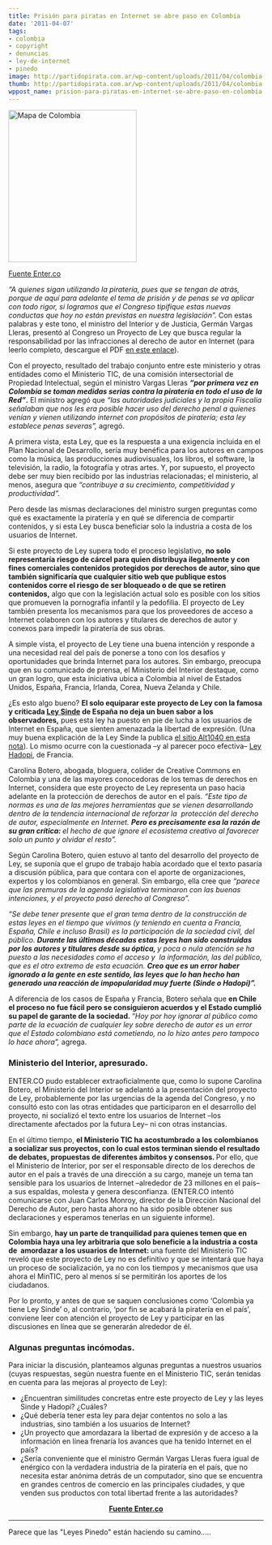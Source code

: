 ```yaml
---
title: Prisión para piratas en Internet se abre paso en Colombia
date: '2011-04-07'
tags:
- colombia
- copyright
- denuncias
- ley-de-internet
- pinedo
image: http://partidopirata.com.ar/wp-content/uploads/2011/04/colombia-map.jpg
thumb: http://partidopirata.com.ar/wp-content/uploads/2011/04/colombia-map-150x150.jpg
wppost_name: prision-para-piratas-en-internet-se-abre-paso-en-colombia
---
```


<a href="http://partidopirata.com.ar/wp-content/uploads/2011/04/colombia-map.jpg"><img class="aligncenter size-medium wp-image-702" title="colombia-map" src="http://partidopirata.com.ar/wp-content/uploads/2011/04/colombia-map-253x300.jpg" alt="Mapa de Colombia" width="253" height="300" /></a>

<a href="http://www.enter.co/internet/prision-para-piratas-en-internet-se-abre-paso-en-colombia/" target="_blank">Fuente Enter.co</a>

<em>“A quienes sigan utilizando la piratería, pues que se tengan de  atrás, porque de aquí para adelante el tema de prisión y de penas se va  aplicar con todo rigor, si logramos que el Congreso </em><em>tipifique estas nuevas conductas que hoy no están previstas en nuestra legislación”.</em> Con estas palabras y este tono, el ministro del Interior y de Justicia,  Germán Vargas Lleras, presentó al Congreso un Proyecto de Ley que busca  regular la responsabilidad por las infracciones al derecho de autor en  Internet (para leerlo completo, descargue el PDF <a href="http://www.mij.gov.co/Ministerio/Library/Resource/Documents/ProyectosAgendaLegistaliva/Derechos%20de%20Autor%20en%20Internet1680.pdf" target="_blank">en este enlace</a>).

Con el proyecto, resultado del trabajo conjunto entre este ministerio  y otras entidades como el Ministerio TIC, de una comisión  intersectorial de Propiedad Intelectual, según el ministro Vargas  Lleras <strong><em>“por primera vez en Colombia se toman medidas serias contra la piratería en todo el uso de la Red”</em>.</strong> El ministro agregó que <em>“las  autoridades judiciales y la propia Fiscalía señalaban que nos les era  posible hacer uso del derecho penal a quienes venían y vienen utilizando  internet con propósitos de piratería; esta ley establece penas  severas”, </em>agregó.

A primera vista, esta Ley, que es la respuesta a una exigencia  incluida en el Plan Nacional de Desarrollo, sería muy benéfica para los  autores en campos como la música, las producciones audiovisuales, los  libros, el software, la televisión, la radio, la fotografía y otras  artes. Y, por supuesto, el proyecto debe ser muy bien recibido por las  industrias relacionadas; el ministerio, al menos, asegura que <em>“contribuye a su crecimiento, competitividad y productividad”. </em>

<em> </em>Pero desde las mismas declaraciones del ministro surgen  preguntas como qué es exactamente la piratería y en qué se diferencia de  compartir contenidos, y si esta Ley busca beneficiar solo la industria a  costa de los usuarios de Internet.

Si este proyecto de Ley supera todo el proceso legislativo, <strong>no  solo representaría riesgo de cárcel para quien distribuya ilegalmente y  con fines comerciales contenidos protegidos por derechos de autor, sino  que también significaría que cualquier sitio web que publique estos  contenidos corre el riesgo de ser bloqueado o de que se retiren  contenidos,</strong> algo que con la legislación actual solo es posible  con los sitios que promueven la pornografía infantil y la pedofilia. El  proyecto de Ley también presenta los mecanismos para que los proveedores  de acceso a Internet colaboren con los autores y titulares de derechos  de autor y conexos para impedir la piratería de sus obras.

A simple vista, el proyecto de Ley tiene una buena intención y  responde a una necesidad real del país de ponerse a tono con los  desafíos y oportunidades que brinda Internet para los autores. Sin  embargo, preocupa que en su comunicado de prensa, el Ministerio del  Interior destaque, como un gran logro, que esta iniciativa ubica a  Colombia al nivel de Estados Unidos, España, Francia, Irlanda, Corea,  Nueva Zelanda y Chile.

¿Es esto algo bueno? <strong>El solo equiparar este proyecto de Ley con la famosa y criticada <a href="http://es.wikipedia.org/wiki/Ley_de_Econom%C3%ADa_Sostenible" target="_blank">Ley Sinde</a> de España no deja un buen sabor a los observadores,</strong> pues esta ley ha puesto en pie de lucha a los usuarios de Internet en  España, que sienten amenazada la libertad de expresión. (Una muy buena  explicación de la Ley Sinde la publica <a href="http://alt1040.com/2011/01/que-es-la-ley-sinde" target="_blank">el sitio Alt1040 en esta nota</a>). Lo mismo ocurre con la cuestionada –y al parecer poco efectiva– <a href="http://www.enter.co/tag/ley-hadopi/" target="_blank">Ley Hadopi</a>, de Francia.

Carolina Botero, abogada, bloguera, colíder de Creative Commons en  Colombia y una de las mayores conocedoras de los temas de derechos en  Internet, considera que este proyecto de Ley representa un paso hacia  adelante en la protección de derechos de autor en el país. <em>“Este  tipo de normas es una de las mejores herramientas que se vienen  desarrollando dentro de la tendencia internacional de reforzar la   protección del derecho de autor, especialmente en Internet. <strong>Pero es precisamente esa la razón de su gran crítica: </strong>el hecho de que ignore el ecosistema creativo al favorecer solo un punto y olvidar el resto”.</em>

Según Carolina Botero, quien estuvo al tanto del desarrollo del  proyecto de Ley, se suponía que el grupo de trabajo había acordado que  el texto pasaría a discusión pública, para que contara con el aporte de  organizaciones, expertos y los colombianos en general. Sin embargo, ella  cree que <em>“parece que las premuras de la agenda legislativa  terminaron con las buenas intenciones, y el proyecto pasó derecho al  Congreso”.</em>

<em>“Se debe tener presente que el gran tema dentro de la  construcción de estas leyes en el tiempo que vivimos (y teniendo en  cuenta a Francia, España, Chile e incluso Brasil) es la participación de  la sociedad civil, del público. <strong>Durante las últimas décadas estas leyes han sido construidas por los autores y titulares desde su óptica, </strong>y  poca o nula atención se ha puesto a las necesidades como el acceso y   la información, las del público, que es el otro extremo de esta  ecuación. <strong>Creo que es un error haber ignorado a la gente en este  sentido, las leyes que lo han hecho han generado una reacción de  impopularidad muy fuerte (Sinde o Hadopi)”.</strong></em>

A diferencia de los casos de España y Francia, Botero señala que <strong>en Chile el proceso no fue fácil pero se consiguieron acuerdos y el Estado cumplió su papel de garante de la sociedad. </strong><em>“</em><em>Hoy  por hoy ignorar al público como parte de la ecuación de cualquier ley  sobre derecho de autor es un error que el Estado colombiano está  cometiendo, no lo hizo antes pero tampoco lo hace ahora”,</em> agrega.
<h3>Ministerio del Interior, apresurado.</h3>
ENTER.CO pudo establecer extraoficialmente que, como lo supone  Carolina Botero, el Ministerio del Interior se adelantó a la  presentación del proyecto de Ley, probablemente por las urgencias de la  agenda del Congreso, y no consultó esto con las otras entidades que  participaron en el desarrollo del proyecto, ni socializó el texto entre  los usuarios de Internet –los directamente afectados por la futura Ley–  ni con otras instancias.

En el último tiempo, <strong>el Ministerio TIC ha acostumbrado a los  colombianos a socializar sus proyectos, con lo cual estos terminan  siendo el resultado de debates, propuestas de diferentes ámbitos y  consensos. </strong>Por ello, que el Ministerio de Interior, por ser el  responsable directo de los derechos de autor en el país a través de una  dirección a su cargo, maneje un tema tan sensible para los usuarios de  Internet –alrededor de 23 millones en el país– a sus espaldas, molesta y  genera desconfianza. (ENTER.CO intentó comunicarse con Juan Carlos  Monroy, director de la Dirección Nacional del Derecho de Autor, pero  hasta ahora no ha sido posible obtener sus declaraciones y esperamos  tenerlas en un siguiente informe).

Sin embargo, <strong>hay un parte de tranquilidad para quienes temen  que en Colombia haya una ley arbitraria que solo beneficie a la  industria a costa de  amordazar a los usuarios de Internet: </strong>una  fuente del Ministerio TIC reveló que este proyecto de Ley no es  definitivo y que se intentará que haya un proceso de socialización, ya  no con los tiempos y mecanismos que usa ahora el MinTIC, pero al menos  sí se permitirán los aportes de los ciudadanos.

Por lo pronto, y antes de que se saquen conclusiones como ‘Colombia  ya tiene Ley Sinde’ o, al contrario, ‘por fin se acabará la piratería en  el país’, conviene leer con atención el proyecto de Ley y participar en  las discusiones en línea que se generarán alrededor de él.
<h3>Algunas preguntas incómodas.</h3>
Para iniciar la discusión, planteamos algunas preguntas a nuestros  usuarios (cuyas respuestas, según nuestra fuente en el Ministerio TIC,  serán tenidas en cuenta para las mejoras al proyecto de Ley):
<ul>
	<li>¿Encuentran similitudes concretas entre este proyecto de Ley y las leyes Sinde y Hadopi? ¿Cuáles?</li>
	<li>¿Qué debería tener esta ley para dejar contentos no solo a las industrias, sino también a los usuarios de Internet?</li>
	<li>¿Un proyecto que amordazara la libertad de expresión y de acceso a  la información en línea frenaría los avances que ha tenido Internet en  el país?</li>
	<li>¿Sería conveniente que el ministro Germán Vargas Lleras fuera igual  de enérgico con la verdadera industria de la piratería en el país, que  no necesita estar anónima detrás de un computador, sino que se encuentra  en grandes centros de comercio en las principales ciudades, y que  venden sus productos con total libertad frente a las autoridades?</li>
</ul>
<p style="text-align: center;"><strong><a href="http://www.enter.co/internet/prision-para-piratas-en-internet-se-abre-paso-en-colombia/" target="_blank">Fuente Enter.co</a></strong></p>


<hr />

Parece que las "Leyes Pinedo" están haciendo su camino.....
